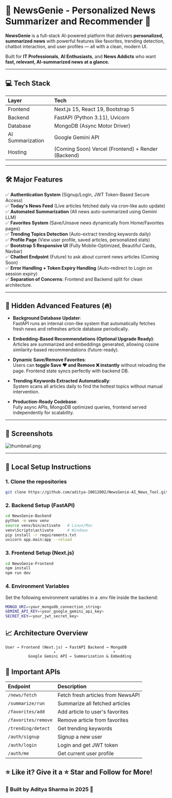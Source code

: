 # 📰 NewsGenie - Personalized News Summarizer and Recommender 🚀

**NewsGenie** is a full-stack AI-powered platform that delivers **personalized, summarized news** with powerful features like favorites, trending detection, chatbot interaction, and user profiles — all with a clean, modern UI.

Built for **IT Professionals**, **AI Enthusiasts**, and **News Addicts** who want **fast, relevant, AI-summarized news at a glance.**

---

## 💻 Tech Stack

| Layer | Tech |
|:-----|:-----|
| Frontend | Next.js 15, React 19, Bootstrap 5 |
| Backend | FastAPI (Python 3.11), Uvicorn |
| Database | MongoDB (Async Motor Driver) |
| AI Summarization | Google Gemini API |
| Hosting | (Coming Soon) Vercel (Frontend) + Render (Backend) |

---

## 🛠 Major Features

✅ **Authentication System** (Signup/Login, JWT Token-Based Secure Access)  
✅ **Today's News Feed** (Live articles fetched daily via cron-like auto update)  
✅ **Automated Summarization** (All news auto-summarized using Gemini LLM)  
✅ **Favorites System** (Save/Unsave news dynamically from Home/Favorites pages)  
✅ **Trending Topics Detection** (Auto-extract trending keywords daily)  
✅ **Profile Page** (View user profile, saved articles, personalized stats)  
✅ **Bootstrap 5 Responsive UI** (Fully Mobile-Optimized, Beautiful Cards, Navbar)  
✅ **Chatbot Endpoint** (Future) to ask about current news articles (Coming Soon)  
✅ **Error Handling + Token Expiry Handling** (Auto-redirect to Login on session expiry)  
✅ **Separation of Concerns**: Frontend and Backend split for clean architecture.

---

## 🧠 Hidden Advanced Features (🔥)

- **Background Database Updater**:  
  FastAPI runs an internal cron-like system that automatically fetches fresh news and refreshes article database periodically.

- **Embedding-Based Recommendations (Optional Upgrade Ready)**:  
  Articles are summarized and embeddings generated, allowing cosine similarity-based recommendations (future-ready).

- **Dynamic Save/Remove Favorites**:  
  Users can **toggle Save ❤️ and Remove ❌ instantly** without reloading the page. Frontend state syncs perfectly with backend DB.

- **Trending Keywords Extracted Automatically**:  
  System scans all articles daily to find the hottest topics without manual intervention.

- **Production-Ready Codebase**:  
  Fully async APIs, MongoDB optimized queries, frontend served independently for scalability.

---

## 📸 Screenshots

![thumbnail.png](<https://ik.imagekit.io/py7zov877/Screenshot%202025-04-29%20015755.png?updatedAt=1748197732982>)



---

## 🚀 Local Setup Instructions

### 1. Clone the repositories

```bash
git clone https://github.com/aditya-10012002/NewsGenie-AI_News_Tool.git
```

### 2. Backend Setup (FastAPI)

```bash
cd NewsGenie-Backend
python -m venv venv
source venv/bin/activate   # Linux/Mac
venv\Scripts\activate      # Windows
pip install -r requirements.txt
uvicorn app.main:app --reload
```

### 3. Frontend Setup (Next.js)

```bash
cd NewsGenie-Frontend
npm install
npm run dev
```

### 4. Environment Variables
Set the following environment variables in a .env file inside the backend:

```bash
MONGO_URI=<your_mongodb_connection_string>
GEMINI_API_KEY=<your_google_gemini_api_key>
SECRET_KEY=<your_jwt_secret_key>
```

## 📈 Architecture Overview

```plaintext
User → Frontend (Next.js) → FastAPI Backend → MongoDB
                     ↓                         ↑
          Google Gemini API ← Summarization & Embedding
```

## 📜 Important APIs

| Endpoint           | Description                          |
|:-------------------|:-------------------------------------|
| `/news/fetch`       | Fetch fresh articles from NewsAPI    |
| `/summarize/run`    | Summarize all fetched articles       |
| `/favorites/add`    | Add article to user's favorites      |
| `/favorites/remove` | Remove article from favorites       |
| `/trending/detect`  | Get trending keywords               |
| `/auth/signup`      | Signup a new user                   |
| `/auth/login`       | Login and get JWT token             |
| `/auth/me`          | Get current user profile            |


## ⭐️ Like it? Give it a ⭐️ Star and Follow for More!
### 🧠 Built by Aditya Sharma in 2025 🚀
